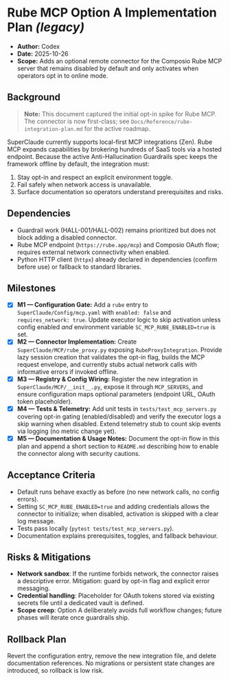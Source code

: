 # Rube MCP Option A Implementation Plan *(legacy)*

- **Author:** Codex  
- **Date:** 2025-10-26  
- **Scope:** Adds an optional remote connector for the Composio Rube MCP server that remains disabled by default and only activates when operators opt in to online mode.

## Background

> **Note:** This document captured the initial opt-in spike for Rube MCP. The connector is now first-class; see `Docs/Reference/rube-integration-plan.md` for the active roadmap.

SuperClaude currently supports local-first MCP integrations (Zen). Rube MCP expands capabilities by brokering hundreds of SaaS tools via a hosted endpoint. Because the active Anti-Hallucination Guardrails spec keeps the framework offline by default, the integration must:

1. Stay opt-in and respect an explicit environment toggle.
2. Fail safely when network access is unavailable.
3. Surface documentation so operators understand prerequisites and risks.

## Dependencies

- Guardrail work (HALL-001/HALL-002) remains prioritized but does not block adding a disabled connector.
- Rube MCP endpoint (`https://rube.app/mcp`) and Composio OAuth flow; requires external network connectivity when enabled.
- Python HTTP client (`httpx`) already declared in dependencies (confirm before use) or fallback to standard libraries.

## Milestones

- [x] **M1 — Configuration Gate:** Add a `rube` entry to `SuperClaude/Config/mcp.yaml` with `enabled: false` and `requires_network: true`. Update executor logic to skip activation unless config enabled *and* environment variable `SC_MCP_RUBE_ENABLED=true` is set.
- [x] **M2 — Connector Implementation:** Create `SuperClaude/MCP/rube_proxy.py` exposing `RubeProxyIntegration`. Provide lazy session creation that validates the opt-in flag, builds the MCP request envelope, and currently stubs actual network calls with informative errors if invoked offline.
- [x] **M3 — Registry & Config Wiring:** Register the new integration in `SuperClaude/MCP/__init__.py`, expose it through `MCP_SERVERS`, and ensure configuration maps optional parameters (endpoint URL, OAuth token placeholder).
- [x] **M4 — Tests & Telemetry:** Add unit tests in `tests/test_mcp_servers.py` covering opt-in gating (enabled/disabled) and verify the executor logs a skip warning when disabled. Extend telemetry stub to count skip events via logging (no metric change yet).
- [x] **M5 — Documentation & Usage Notes:** Document the opt-in flow in this plan and append a short section to `README.md` describing how to enable the connector along with security cautions.

## Acceptance Criteria

- Default runs behave exactly as before (no new network calls, no config errors).
- Setting `SC_MCP_RUBE_ENABLED=true` and adding credentials allows the connector to initialize; when disabled, activation is skipped with a clear log message.
- Tests pass locally (`pytest tests/test_mcp_servers.py`).
- Documentation explains prerequisites, toggles, and fallback behaviour.

## Risks & Mitigations

- **Network sandbox**: If the runtime forbids network, the connector raises a descriptive error. Mitigation: guard by opt-in flag and explicit error messaging.
- **Credential handling**: Placeholder for OAuth tokens stored via existing secrets file until a dedicated vault is defined.
- **Scope creep**: Option A deliberately avoids full workflow changes; future phases will iterate once guardrails ship.

## Rollback Plan

Revert the configuration entry, remove the new integration file, and delete documentation references. No migrations or persistent state changes are introduced, so rollback is low risk.
